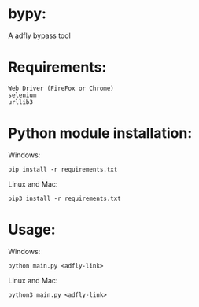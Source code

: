 # bypy:
  A adfly bypass tool
# Requirements:
  ```
  Web Driver (FireFox or Chrome)
  selenium
  urllib3
  ```
# Python module installation:
  Windows:
  ```
  pip install -r requirements.txt
  ```
  Linux and Mac:
  ```
  pip3 install -r requirements.txt
  ```
# Usage:
  Windows:
  ```
  python main.py <adfly-link>
  ```
  Linux and Mac:
  ```
  python3 main.py <adfly-link>
  ```